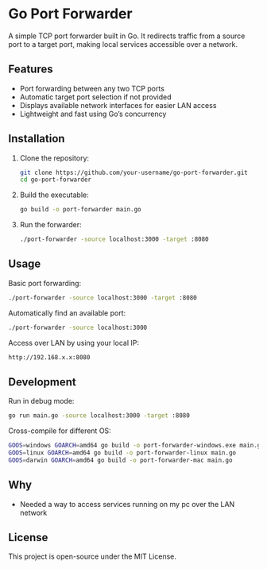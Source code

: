 # Go Port Forwarder

A simple TCP port forwarder built in Go. It redirects traffic from a source port to a target port, making local services accessible over a network.

## Features
- Port forwarding between any two TCP ports
- Automatic target port selection if not provided
- Displays available network interfaces for easier LAN access
- Lightweight and fast using Go’s concurrency

## Installation
1. Clone the repository:
   ```sh
   git clone https://github.com/your-username/go-port-forwarder.git
   cd go-port-forwarder
   ```
2. Build the executable:
   ```sh
   go build -o port-forwarder main.go
   ```
3. Run the forwarder:
   ```sh
   ./port-forwarder -source localhost:3000 -target :8080
   ```

## Usage
Basic port forwarding:
```sh
./port-forwarder -source localhost:3000 -target :8080
```
Automatically find an available port:
```sh
./port-forwarder -source localhost:3000
```
Access over LAN by using your local IP:
```sh
http://192.168.x.x:8080
```

## Development
Run in debug mode:
```sh
go run main.go -source localhost:3000 -target :8080
```
Cross-compile for different OS:
```sh
GOOS=windows GOARCH=amd64 go build -o port-forwarder-windows.exe main.go
GOOS=linux GOARCH=amd64 go build -o port-forwarder-linux main.go
GOOS=darwin GOARCH=amd64 go build -o port-forwarder-mac main.go
```

## Why
- Needed a way to access services running on my pc over the LAN network

## License
This project is open-source under the MIT License.
